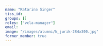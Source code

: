 ```yaml
---
name: "Katarina Singer"
tiss_id: 
groups: []
roles: ["vcla-manager"]
email:
image: "/images/alumni/k_jurik-284x300.jpg"
former_member: true
---
```


<!--
Your custom content goes here.
-->
